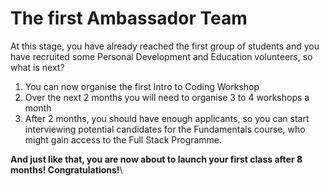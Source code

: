 # The first Ambassador Team

At this stage, you have already reached the first group of students and you have recruited some Personal Development and Education volunteers, so what is next?

1. You can now organise the first Intro to Coding Workshop&#x20;
2. Over the next 2 months you will need to organise 3 to 4 workshops a month
3. After 2 months, you should have enough applicants, so you can start interviewing  potential candidates for the Fundamentals course, who might gain access to the  Full Stack Programme.&#x20;

**And just like that, you are now about to launch your first class after 8 months! Congratulations!**\
